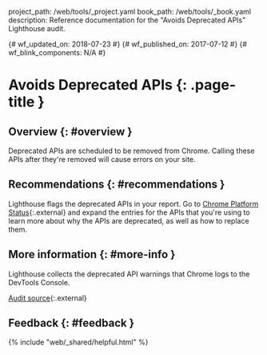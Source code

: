 project_path: /web/tools/_project.yaml
book_path: /web/tools/_book.yaml
description: Reference documentation for the "Avoids Deprecated APIs" Lighthouse audit.

{# wf_updated_on: 2018-07-23 #}
{# wf_published_on: 2017-07-12 #}
{# wf_blink_components: N/A #}

# Avoids Deprecated APIs  {: .page-title }

## Overview {: #overview }

Deprecated APIs are scheduled to be removed from Chrome. Calling these APIs
after they're removed will cause errors on your site.

## Recommendations {: #recommendations }

Lighthouse flags the deprecated APIs in your report. Go to [Chrome Platform
Status][CPS]{:.external} and expand the entries for the APIs that you're using
to learn more about why the APIs are deprecated, as well as how to replace
them.

[CPS]: https://www.chromestatus.com/features#deprecated

## More information {: #more-info }

Lighthouse collects the deprecated API warnings that Chrome logs to the
DevTools Console.

[Audit source][src]{:.external}

[src]: https://github.com/GoogleChrome/lighthouse/blob/master/lighthouse-core/audits/deprecations.js

## Feedback {: #feedback }

{% include "web/_shared/helpful.html" %}
